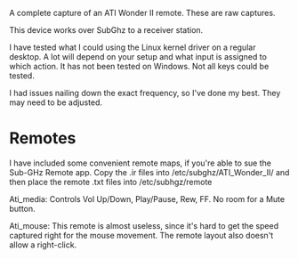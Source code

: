 A complete capture of an ATI Wonder II remote. These are raw captures.

This device works over SubGhz to a receiver station.  

I have tested what I could using the Linux kernel driver on a regular desktop.  A lot will depend on your setup and what input is assigned to which action. It has not been tested on Windows.  Not all keys could be tested.

I had issues nailing down the exact frequency, so I've done my best. They may need to be adjusted.

# Remotes
I have included some convenient remote maps, if you're able to sue the Sub-GHz Remote app.  Copy the .ir files into /etc/subghz/ATI_Wonder_II/ and then place the remote .txt files into /etc/subhgz/remote

Ati_media:
Controls Vol Up/Down, Play/Pause, Rew, FF.  No room for a Mute button.

Ati_mouse: 
This remote is almost useless, since it's hard to get the speed captured right for the mouse movement.  The remote layout also doesn't allow a right-click.


